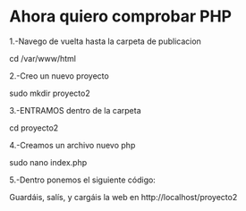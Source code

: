 # Ahora quiero comprobar PHP

1.-Navego de vuelta hasta la carpeta de publicacion

cd /var/www/html

2.-Creo un nuevo proyecto

sudo mkdir proyecto2

3.-ENTRAMOS dentro de la carpeta

cd proyecto2

4.-Creamos un archivo nuevo php

sudo nano index.php

5.-Dentro ponemos el siguiente código:

<?php
  echo "Esto es ya PHP";
?>

Guardáis, salís, y cargáis la web en http://localhost/proyecto2


